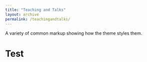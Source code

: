 ```yaml
---
title: "Teaching and Talks"
layout: archive
permalink: /teachingandtalks/
---
```


A variety of common markup showing how the theme styles them.

# Test
